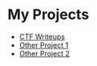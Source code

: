 # My Projects
- [CTF Writeups](https://ameera-chan.github.io/writeups)
- [Other Project 1](https://github.com/ameera-chan/other-project-1)
- [Other Project 2](https://github.com/ameera-chan/other-project-2)
